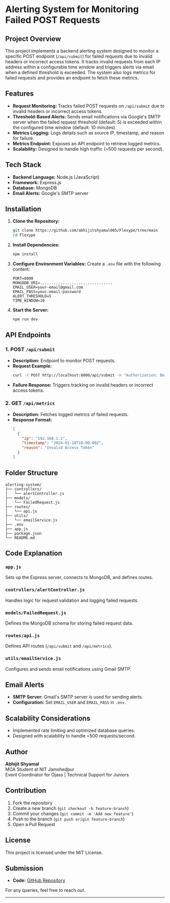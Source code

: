 # Alerting System for Monitoring Failed POST Requests

## Project Overview
This project implements a backend alerting system designed to monitor a specific POST endpoint (`/api/submit`) for failed requests due to invalid headers or incorrect access tokens. It tracks invalid requests from each IP address within a configurable time window and triggers alerts via email when a defined threshold is exceeded. The system also logs metrics for failed requests and provides an endpoint to fetch these metrics.

## Features
- **Request Monitoring:** Tracks failed POST requests on `/api/submit` due to invalid headers or incorrect access tokens.
- **Threshold-Based Alerts:** Sends email notifications via Google's SMTP server when the failed request threshold (default: 5) is exceeded within the configured time window (default: 10 minutes).
- **Metrics Logging:** Logs details such as source IP, timestamp, and reason for failure.
- **Metrics Endpoint:** Exposes an API endpoint to retrieve logged metrics.
- **Scalability:** Designed to handle high traffic (~500 requests per second).

## Tech Stack
- **Backend Language:** Node.js (JavaScript)
- **Framework:** Express.js
- **Database:** MongoDB
- **Email Alerts:** Google's SMTP server

## Installation
1. **Clone the Repository:**
   ```bash
   git clone https://github.com/abhijitshyamal005/Flexype/tree/main
   cd Flexype
   ```
2. **Install Dependencies:**
   ```bash
   npm install
   ```
3. **Configure Environment Variables:**
   Create a `.env` file with the following content:
   ```env
   PORT=8000
   MONGODB_URI=................................
   EMAIL_USER=your-email@gmail.com
   EMAIL_PASS=your-email-password
   ALERT_THRESHOLD=5
   TIME_WINDOW=10
   ```
4. **Start the Server:**
   ```bash
   npm run dev
   ```

## API Endpoints
### 1. POST `/api/submit`
- **Description:** Endpoint to monitor POST requests.
- **Request Example:**
  ```bash
  curl -X POST http://localhost:8000/api/submit -H "Authorization: Bearer your-access-token"
  ```
- **Failure Response:** Triggers tracking on invalid headers or incorrect access tokens.

### 2. GET `/api/metrics`
- **Description:** Fetches logged metrics of failed requests.
- **Response Format:**
  ```json
  [
    {
      "ip": "192.168.1.1",
      "timestamp": "2024-01-10T10:00:00Z",
      "reason": "Invalid Access Token"
    }
  ]
  ```

## Folder Structure
```
alerting-system/
├── controllers/
│   └── alertController.js
├── models/
│   └── FailedRequest.js
├── routes/
│   └── api.js
├── utils/
│   └── emailService.js
├── .env
├── app.js
├── package.json
└── README.md
```

## Code Explanation
### `app.js`
Sets up the Express server, connects to MongoDB, and defines routes.

### `controllers/alertController.js`
Handles logic for request validation and logging failed requests.

### `models/FailedRequest.js`
Defines the MongoDB schema for storing failed request data.

### `routes/api.js`
Defines API routes (`/api/submit` and `/api/metrics`).

### `utils/emailService.js`
Configures and sends email notifications using Gmail SMTP.

## Email Alerts
- **SMTP Server:** Gmail's SMTP server is used for sending alerts.
- **Configuration:** Set `EMAIL_USER` and `EMAIL_PASS` in `.env`.

## Scalability Considerations
- Implemented rate limiting and optimized database queries.
- Designed with scalability to handle ~500 requests/second.


## Author
**Abhijit Shyamal**  
MCA Student at NIT Jamshedpur  
Event Coordinator for Ojass | Technical Support for Juniors

## Contribution
1. Fork the repository
2. Create a new branch (`git checkout -b feature-branch`)
3. Commit your changes (`git commit -m 'Add new feature'`)
4. Push to the branch (`git push origin feature-branch`)
5. Open a Pull Request

## License
This project is licensed under the MIT License.

## Submission
- **Code:** [GitHub Repository](https://github.com/abhijitshyamal005/Flexype/tree/main)

For any queries, feel free to reach out.

---


